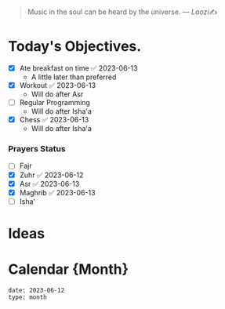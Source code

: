 
> Music in the soul can be heard by the universe.
> &mdash; <cite>Laozi</cite>✍️

# Today's Objectives.
- [x] Ate breakfast on time ✅ 2023-06-13
	- A little later than preferred
- [x] Workout ✅ 2023-06-13
	- Will do after Asr
- [ ] Regular Programming
	- Will do after Isha'a
- [x] Chess ✅ 2023-06-13
	- Will do after Isha'a

### Prayers Status
- [ ] Fajr
- [x] Zuhr ✅ 2023-06-12
- [x] Asr ✅ 2023-06-13
- [x] Maghrib ✅ 2023-06-13
- [ ] Isha'

# Ideas



# Calendar {Month}
```gEvent
date: 2023-06-12
type: month
```
